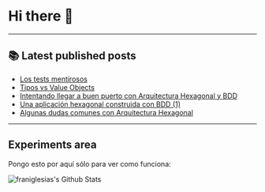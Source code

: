 # Hi there 👋

<!--
**franiglesias/franiglesias** is a ✨ _special_ ✨ repository because its `README.md` (this file) appears on your GitHub profile.

Here are some ideas to get you started:

- 🔭 I’m currently working on ...
- 🌱 I’m currently learning ...
- 👯 I’m looking to collaborate on ...
- 🤔 I’m looking for help with ...
- 💬 Ask me about ...
- 📫 How to reach me: ...
- 😄 Pronouns: ...
- ⚡ Fun fact: ...
-->


---

## 📚 Latest published posts
<!-- TB-FEED:START -->
- [Los tests mentirosos](https://franiglesias.github.io/liar_tests/)
- [Tipos vs Value Objects](https://franiglesias.github.io/types_vs_value_objects/)
- [Intentando llegar a buen puerto con Arquitectura Hexagonal y BDD](https://franiglesias.github.io/hexagonal-4/)
- [Una aplicación hexagonal construida con BDD &lpar;1&rpar;](https://franiglesias.github.io/hexagonal-3/)
- [Algunas dudas comunes con Arquitectura Hexagonal](https://franiglesias.github.io/hexagonal-2/)
<!-- TB-FEED:END -->


---

## Experiments area

Pongo esto por aquí sólo para ver como funciona:

<img alt="franiglesias's Github Stats" src="https://github-readme-stats.vercel.app/api?username=franiglesias&show_icons=true&hide_border=true" />
